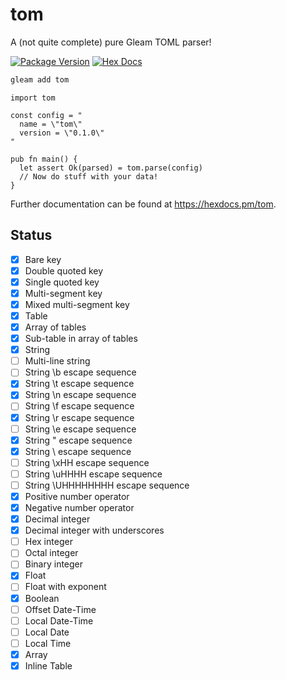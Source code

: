 # tom

A (not quite complete) pure Gleam TOML parser!

[![Package Version](https://img.shields.io/hexpm/v/tom)](https://hex.pm/packages/tom)
[![Hex Docs](https://img.shields.io/badge/hex-docs-ffaff3)](https://hexdocs.pm/tom/)


```sh
gleam add tom
```
```gleam
import tom

const config = "
  name = \"tom\"
  version = \"0.1.0\"
"

pub fn main() {
  let assert Ok(parsed) = tom.parse(config)
  // Now do stuff with your data!
}
```

Further documentation can be found at <https://hexdocs.pm/tom>.

## Status

- [x] Bare key
- [x] Double quoted key
- [x] Single quoted key
- [x] Multi-segment key
- [x] Mixed multi-segment key
- [x] Table
- [x] Array of tables
- [x] Sub-table in array of tables
- [x] String
- [ ] Multi-line string
- [ ] String \b escape sequence
- [x] String \t escape sequence
- [x] String \n escape sequence
- [ ] String \f escape sequence
- [x] String \r escape sequence
- [ ] String \e escape sequence
- [x] String \" escape sequence
- [x] String \\ escape sequence
- [ ] String \xHH escape sequence
- [ ] String \uHHHH escape sequence
- [ ] String \UHHHHHHHH escape sequence
- [x] Positive number operator
- [x] Negative number operator
- [x] Decimal integer
- [x] Decimal integer with underscores
- [ ] Hex integer
- [ ] Octal integer
- [ ] Binary integer
- [x] Float
- [ ] Float with exponent
- [x] Boolean
- [ ] Offset Date-Time
- [ ] Local Date-Time
- [ ] Local Date
- [ ] Local Time
- [x] Array
- [x] Inline Table
